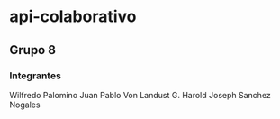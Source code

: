 # api-colaborativo

## Grupo 8
### Integrantes

Wilfredo Palomino
Juan Pablo Von Landust G.
Harold Joseph Sanchez Nogales